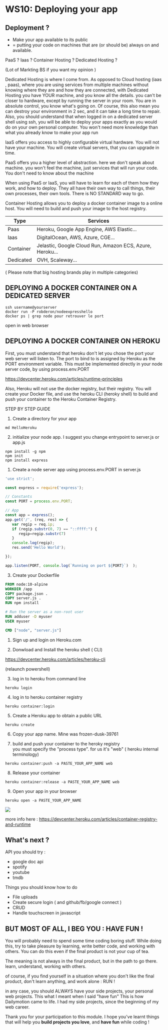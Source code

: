 # WS10: Deploying your app


## Deployment ?
- Make your app available to its public
- = putting your code on machines that are (or should be) always on and available. 


PaaS ? Iaas ? Container Hosting ? Dedicated Hosting ?

(Lot of Markting BS if you want my opinion )


Dedicated Hosting is where I come from. As opposed to Cloud hosting (iaas , paas), where you are using services from multiple machines without knowing where they are and how they are connected, with Dedicated Hosting you have YOUR machine, and you know all the details. you can't be closer to hardware, except by running the server in your room. You are in absolute control, you know what's going on. Of course, this also mean you can destroy your environment in 2 sec, and it can take a long time to repair.
Also, you should understand that when logged in on a dedicated server shell using ssh, you will be able to deploy your apps exactly as you would do on your own personal computer.
You won't need more knowledge than what you already know to make your app run


IaaS offers you access to highly configurable virtual hardware. You will not have your machine. You will create virtual servers, that you can upgrade in time. 

PaaS offers you a higher level of abstraction. here we don't speak about machine. you won't feel the machine, just services that will run your code. You don't need to know about the machine

When using PaaS or IaaS, you will have to learn for each of them how they work, and how to deploy. They all have their own way to call things, their own processes, their own tools. There is NO STANDARD way to go.

Container Hosting allows you to deploy a docker container image to a online host. You will need to build and push your image to the host registry.



Type | Services
---  | ---
Paas | Heroku, Google App Engine, AWS Elastic...
Iaas | DigitalOcean, AWS, Azure, CGE...
Container | Jelastic, Google Cloud Run, Amazon ECS, Azure, Heroku...
Dedicated | OVH, Scaleway...


( Please note that big hosting brands play in multiple categories)



## DEPLOYING A DOCKER CONTAINER ON A DEDICATED SERVER
```
ssh username@yourserver
docker run -P robderon/nodeexpresshello
docker ps | grep node pour retrouver le port
```

open in web browser 




## DEPLOYING A DOCKER CONTAINER ON HEROKU

First, you must understand that heroku don't let you chose the port your web server will listen to. The port to bind to is assigned by Heroku as the PORT environment variable. This must be implemented directly in your node server code, by using process.env.PORT

https://devcenter.heroku.com/articles/runtime-principles



Also, Heroku will not use the docker registry, but their registry. You will create your Docker file, and use the heroku CLI (heroky shell) to build and push your container to the Heroku Container Registry.

STEP BY STEP GUIDE

1. Create a directory for your app
```
md HelloHeroku
```

2. initialize your node app.
I suggest you change entrypoint to server.js or app.js
```
npm install -g npm
npm init
npm install express
```

1. Create a node server app using process.env.PORT in server.js
```javascript
'use strict';

const express = require('express');

// Constants
const PORT = process.env.PORT;

// App
const app = express();
app.get('/', (req, res) => {
   var regip = req.ip;
   if (regip.substr(0, 7) == "::ffff:") {
      regip=regip.substr(7)
   }
   console.log(regip);
   res.send('Hello World');

});

app.listen(PORT, console.log(`Running on port ${PORT}`)  );
```



3. Create your Dockerfile
```dockerfile
FROM node:10-alpine
WORKDIR /app
COPY package.json .
COPY server.js .
RUN npm install

# Run the server as a non-root user
RUN adduser -D myuser
USER myuser

CMD ["node", "server.js"]
```


1. Sign up and login on Heroku.com

2. Donwload and Install the heroku shell ( CLI)

https://devcenter.heroku.com/articles/heroku-cli

(relaunch powershell)

3. log  in to heroku from command line
```
heroku login
```

4. log in to heroku container registry
```
heroku container:login
```

5. Create a Heroku app to obtain a public URL
```
heroku create
```

6. Copy your app name. Mine was frozen-dusk-39761


7. build and push your container to the heroky registry  
you must specify the "process type". for us it's "web" ( heroku internal terminology)

```
heroku container:push -a PASTE_YOUR_APP_NAME web 
```

8. Release your container
```
heroku container:release -a PASTE_YOUR_APP_NAME web
```

9. Open your app in your browser
```
heroku open -a PASTE_YOUR_APP_NAME
```






![](https://www.hubcityspokes.com/sites/default/files/field/image/Fireworks.jpg)




more info here :
https://devcenter.heroku.com/articles/container-registry-and-runtime

## What's next ?


API you should try :

- google doc api
- spotify
- youtube
- tmdb


Things you should know how to do

- File uploads
- Create secure login  ( and github/fb/google connect )
- CRUD
- Handle touchscreen in javascript

## BUT MOST OF ALL, I BEG YOU : HAVE FUN !

You will probably need to spend some time coding boring stuff. While doing this, try to take pleasure by learning, write better code, and working with others. You can do this even if the final product is not your cup of tea.

The meaning is not always in the final product, but in the path to go there. learn, understand, working with others.

of course, if you find yourself in a situation where you don't like the final product, don't learn anything, and work alone : RUN !

in any case, you should ALWAYS have your side projects, your personal web projects. This what I meant when I said "have fun" This is how Dailymotion came to life. I had my side projects, since the beginning of my web career. 

Thank you for your participation to this module. I hope you've learnt things that will help you **build projects you love**, and **have fun** while coding !




